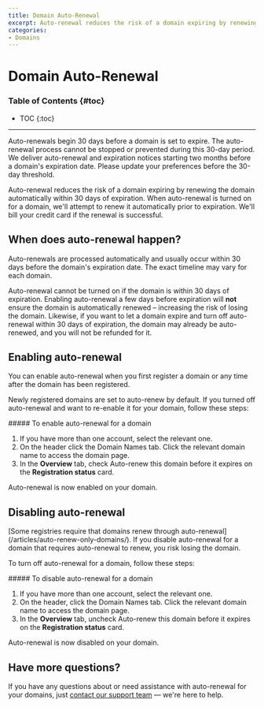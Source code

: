 ```yaml
---
title: Domain Auto-Renewal
excerpt: Auto-renewal reduces the risk of a domain expiring by renewing the domain automatically within 30 days of expiration.
categories:
- Domains
---
```


# Domain Auto-Renewal

### Table of Contents {#toc}

* TOC
{:toc}

---
<warning>
Auto-renewals begin 30 days before a domain is set to expire. The auto-renewal process cannot be stopped or prevented during this 30-day period. We deliver auto-renewal and expiration notices starting two months before a domain's expiration date. Please update your preferences before the 30-day threshold.
</warning>

Auto-renewal reduces the risk of a domain expiring by renewing the domain automatically within 30 days of expiration. When auto-renewal is turned on for a domain, we'll attempt to renew it automatically prior to expiration. We'll bill your credit card if the renewal is successful.

## When does auto-renewal happen?

Auto-renewals are processed automatically and usually occur within 30 days before the domain's expiration date. The exact timeline may vary for each domain.

Auto-renewal cannot be turned on if the domain is within 30 days of expiration. Enabling auto-renewal a few days before expiration will **not** ensure the domain is automatically renewed – increasing the risk of losing the domain. Likewise, if you want to let a domain expire and turn off auto-renewal within 30 days of expiration, the domain may already be auto-renewed, and you will not be refunded for it.

## Enabling auto-renewal

You can enable auto-renewal when you first register a domain or any time after the domain has been registered. 

Newly registered domains are set to auto-renew by default. If you turned off auto-renewal and want to re-enable it for your domain, follow these steps:

<div class="section-steps" markdown="1">
##### To enable auto-renewal for a domain

1.  If you have more than one account, select the relevant one.
1.  On the header click the <label>Domain Names</label> tab. Click the relevant domain name to access the domain page.
1.  In the **Overview** tab, check <label>Auto-renew this domain before it expires</label> on the **Registration status** card.

<!--- needs screenshot -->

Auto-renewal is now enabled on your domain.
</div>

## Disabling auto-renewal

<warning>
[Some registries require that domains renew through auto-renewal](/articles/auto-renew-only-domains/). If you disable auto-renewal for a domain that requires auto-renewal to renew, you risk losing the domain.
</warning>

To turn off auto-renewal for a domain, follow these steps:

<div class="section-steps" markdown="1">
##### To disable auto-renewal for a domain

1.  If you have more than one account, select the relevant one.
1.  On the header, click the <label>Domain Names</label> tab. Click the relevant domain name to access the domain page.
1.  In the **Overview** tab, uncheck <label>Auto-renew this domain before it expires</label> on the **Registration status** card.

<!--- needs screenshot -->

Auto-renewal is now disabled on your domain.
</div>

## Have more questions? 

If you have any questions about or need assistance with auto-renewal for your domains, just [contact our support team](https://dnsimple.com/feedback) — we're here to help. 
